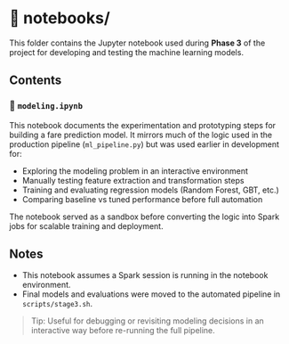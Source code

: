 # 📁 notebooks/

This folder contains the Jupyter notebook used during **Phase 3** of the project for developing and testing the machine learning models.

## Contents

### 📓 `modeling.ipynb`

This notebook documents the experimentation and prototyping steps for building a fare prediction model. It mirrors much of the logic used in the production pipeline (`ml_pipeline.py`) but was used earlier in development for:

- Exploring the modeling problem in an interactive environment
- Manually testing feature extraction and transformation steps
- Training and evaluating regression models (Random Forest, GBT, etc.)
- Comparing baseline vs tuned performance before full automation

The notebook served as a sandbox before converting the logic into Spark jobs for scalable training and deployment.

## Notes

- This notebook assumes a Spark session is running in the notebook environment.
- Final models and evaluations were moved to the automated pipeline in `scripts/stage3.sh`.

> Tip: Useful for debugging or revisiting modeling decisions in an interactive way before re-running the full pipeline.

